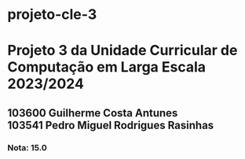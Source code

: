 # projeto-cle-3
<h1>Projeto 3 da Unidade Curricular de Computação em Larga Escala 2023/2024</h1>
<h2>103600 Guilherme Costa Antunes<br>
103541 Pedro Miguel Rodrigues Rasinhas</h2>
<h3>Nota: 15.0</h3>
